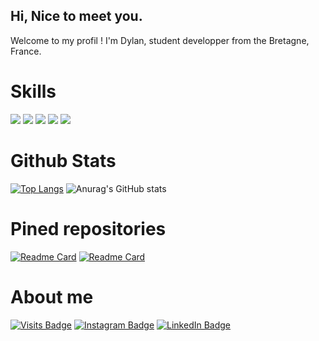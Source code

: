 ## Hi, Nice to meet you.

Welcome to my profil !
I'm Dylan, student developper from the Bretagne, France.

# Skills

![](https://img.shields.io/badge/Style-HTML-informational?style=flat&logo=html5&logoColor=white&color=4AB197)
![](https://img.shields.io/badge/Style-CSS-informational?style=flat&logo=css3&logoColor=white&color=4AB197)
![](https://img.shields.io/badge/Code-JavaScript-informational?style=flat&logo=javascript&logoColor=white&color=4AB197)
![](https://img.shields.io/badge/Code-Python-informational?style=flat&logo=python&logoColor=white&color=4AB197)
![](https://img.shields.io/badge/Code-C-informational?style=flat&logo=c&logoColor=white&color=4AB197)

# Github Stats

[![Top Langs](https://github-readme-stats.vercel.app/api/top-langs/?username=Daymortel&layout=compact)](https://github.com/Daymortel/github-readme-stats)
![Anurag's GitHub stats](https://github-readme-stats.vercel.app/api?username=Daymortel&theme=default&show_icons=true)

# Pined repositories

[![Readme Card](https://github-readme-stats.vercel.app/api/pin/?username=Daymortel&repo=porto-dylan)](https://github.com/Daymortel/porto-dylan)
[![Readme Card](https://github-readme-stats.vercel.app/api/pin/?username=Daymortel&repo=keylogger-gui)](https://github.com/Daymortel/keylogger-gui)

# About me

[![Visits Badge](https://badges.pufler.dev/visits/Daymortel/Daymortel)](https://github.com/Daymortel)
[![Instagram Badge](https://img.shields.io/badge/Instagram-Profile-informational?style=flat&logo=instagram&logoColor=white&color=7232BD)](https://instagram.com/dylan.babonneau)
[![LinkedIn Badge](https://img.shields.io/badge/LinkedIn-Profile-informational?style=flat&logo=linkedin&logoColor=white&color=0D76A8)](https://www.linkedin.com/in/dylan-babonneau-27b9421bb/)
